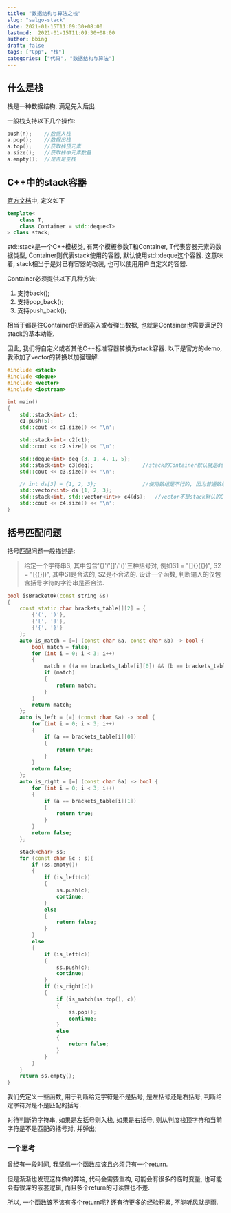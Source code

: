 ```yaml
---
title: "数据结构与算法之栈"
slug: "salgo-stack"
date: 2021-01-15T11:09:30+08:00
lastmod:  2021-01-15T11:09:30+08:00
author: bbing
draft: false
tags: ["Cpp", "栈"]
categories: ["代码", "数据结构与算法"]
---
```


## 什么是栈

栈是一种数据结构, 满足先入后出.

一般栈支持以下几个操作:

```C++
push(n);    //数据入栈
a.pop();    //数据出栈
a.top();    //获取栈顶元素
a.size();   //获取栈中元素数量
a.empty();  //是否是空栈
```

<!--more-->

## C++中的stack容器

[官方文档](https://en.cppreference.com/w/cpp/container/stack)中, 定义如下

```C++
template<
    class T,
    class Container = std::deque<T>
> class stack;
```

std::stack是一个C++模板类, 有两个模板参数T和Container, T代表容器元素的数据类型, Container则代表stack使用的容器, 默认使用std::deque这个容器. 这意味着, stack相当于是对已有容器的改装, 也可以使用用户自定义的容器.

Container必须提供以下几种方法:

1. 支持back();
2. 支持pop_back();
3. 支持push_back();

相当于都是往Container的后面塞入或者弹出数据, 也就是Container也需要满足的stack的基本功能.

因此, 我们将自定义或者其他C++标准容器转换为stack容器. 以下是官方的demo, 我添加了vector的转换以加强理解.

```C++
#include <stack>
#include <deque>
#include <vector>
#include <iostream>

int main()
{
    std::stack<int> c1;
    c1.push(5);
    std::cout << c1.size() << '\n';

    std::stack<int> c2(c1);
    std::cout << c2.size() << '\n';

    std::deque<int> deq {3, 1, 4, 1, 5};
    std::stack<int> c3(deq);                //stack的Container默认就是deque, 所以无需再次声明
    std::cout << c3.size() << '\n';

    // int ds[3] = {1, 2, 3};               //使用数组是不行的, 因为普通数组没有实现Container要求的操作
    std::vector<int> ds {1, 2, 3};
    std::stack<int, std::vector<int>> c4(ds);   //vector不是stack默认的Container类型, 所以需要声明
    std::cout << c4.size() << '\n';
}
```

## 括号匹配问题

括号匹配问题一般描述是:

> 给定一个字符串S, 其中包含'{}'/'[]'/'()'三种括号对, 例如S1 = "[]{}({})", S2 = "[{(}])", 其中S1是合法的, S2是不合法的. 设计一个函数, 判断输入的仅包含括号字符的字符串是否合法.

```C++
bool isBracketOk(const string &s)
{
    const static char brackets_table[][2] = {
        {'(', ')'},
        {'[', ']'},
        {'{', '}'}
    };
    auto is_match = [=] (const char &a, const char &b) -> bool {
        bool match = false;
        for (int i = 0; i < 3; i++)
        {
            match = ((a == brackets_table[i][0]) && (b == brackets_table[i][1]));
            if (match)
            {
                return match;
            }
        }
        return match;
    };
    auto is_left = [=] (const char &a) -> bool {
        for (int i = 0; i < 3; i++)
        {
            if (a == brackets_table[i][0])
            {
                return true;
            }
        }
        return false;
    };
    auto is_right = [=] (const char &a) -> bool {
        for (int i = 0; i < 3; i++)
        {
            if (a == brackets_table[i][1])
            {
                return true;
            }
        }
        return false;
    };

    stack<char> ss;
    for (const char &c : s){
        if (ss.empty())
        {
            if (is_left(c))
            {
                ss.push(c);
                continue;
            }
            else
            {
                return false;
            }
        }
        else
        {
            if (is_left(c))
            {
                ss.push(c);
                continue;
            }
            if (is_right(c))
            {
                if (is_match(ss.top(), c))
                {
                    ss.pop();
                    continue;
                }
                else
                {
                    return false;
                }
            }
        }
    }
    return ss.empty();
}
```

我们先定义一些函数, 用于判断给定字符是不是括号, 是左括号还是右括号, 判断给定字符对是不是匹配的括号.

对待判断的字符串, 如果是左括号则入栈, 如果是右括号, 则从判度栈顶字符和当前字符是不是匹配的括号对, 并弹出;

### 一个思考

曾经有一段时间, 我坚信一个函数应该且必须只有一个return.

但是渐渐也发现这样做的弊端, 代码会需要重构, 可能会有很多的临时变量, 也可能会有很深的嵌套逻辑, 而且多个return的可读性也不差.

所以, 一个函数该不该有多个return呢? 还有待更多的经验积累, 不能听风就是雨.